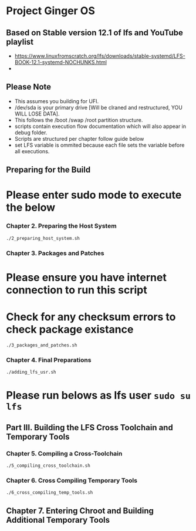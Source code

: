 # Project Ginger OS

## Based on Stable version 12.1 of lfs and YouTube playlist

- https://www.linuxfromscratch.org/lfs/downloads/stable-systemd/LFS-BOOK-12.1-systemd-NOCHUNKS.html
- 
## Please Note
- This assumes you building for UFI.
- /dev/sda is your primary drive [Will be clraned and restructured, YOU WILL LOSE DATA].
- This follows the /boot /swap /root partition structure.
- scripts contain execution flow documentation which will also appear in debug folder.
- Scripts are structured per chapter follow guide below
- set LFS variable is ommited because each file sets the variable before all executions.

## Preparing for the Build
# Please enter sudo mode to execute the below
### Chapter 2. Preparing the Host System
`./2_preparing_host_system.sh`
### Chapter 3. Packages and Patches
# Please ensure you have internet connection to run this script
# Check for any checksum errors to check package existance
`./3_packages_and_patches.sh`
### Chapter 4. Final Preparations
`./adding_lfs_usr.sh`
# Please run belows as lfs user `sudo su lfs`
## Part III. Building the LFS Cross Toolchain and Temporary Tools
### Chapter 5. Compiling a Cross-Toolchain
`./5_compiling_cross_toolchain.sh`
### Chapter 6. Cross Compiling Temporary Tools
`./6_cross_compiling_temp_tools.sh`
## Chapter 7. Entering Chroot and Building Additional Temporary Tools